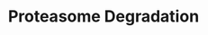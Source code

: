 ---
annotations:
- type: Pathway Ontology
  value: '"ubiquitin'
authors:
- MaintBot
- Lindarieswijk
description: ''
last-edited: 2016-07-25
organisms:
- Anopheles gambiae
redirect_from:
- /index.php/Pathway:WP1240
- /instance/WP1240
schema-jsonld:
- '@context': https://schema.org/
  '@id': https://wikipathways.github.io/pathways/WP1240.html
  '@type': Dataset
  creator:
    '@type': Organization
    name: WikiPathways
  description: ''
  keywords:
  - AgaP_AGAP001651
  - AgaP_AGAP009271
  - PSMB10
  - AgaP_AGAP004991
  - HLA-E
  - PSME2
  - AgaP_AGAP001490
  - HLA-G
  - HLA-F
  - AgaP_AGAP003008
  - PSMB4
  - AgaP_AGAP001971
  - AgaP_AGAP005559
  - AgaP_AGAP003935
  - AgaP_AGAP001440
  - AgaP_AGAP000787
  - AgaP_AGAP001407
  - UCHL1
  - PSMB8
  - AgaP_AGAP007243
  - UBE2D3
  - PSMA7
  - HLA-C
  - HLA-H
  - AgaP_AGAP008837
  - AgaP_AGAP009082
  - AgaP_AGAP012135
  - H2AFX
  - UCHL3
  - AgaP_AGAP010718
  - UBB
  - HLA-B
  - AgaP_AGAP011423
  - HIST1H2AB
  - PSMB9
  - PSMC1
  - AgaP_AGAP010253
  - AgaP_AGAP011872
  - AgaP_AGAP010174
  - IFNG
  - AgaP_AGAP001973
  - HLA-J
  - AgaP_AGAP008816
  - UBE2D1
  - PSME1
  - AgaP_AGAP000145
  - AgaP_AGAP004960
  - AgaP_AGAP000616
  - AgaP_AGAP002481
  - H2AFZ
  - AgaP_AGAP001745
  - AgaP_AGAP001995
  - AgaP_AGAP000809
  - HLA-A
  - AgaP_AGAP011174
  - ATP
  - UBE1L
  - UBE2B
  - AgaP_AGAP005535
  - AgaP_AGAP000308
  - AgaP_AGAP002606
  - Ubiquitin
  - AgaP_AGAP002061
  - PSMD9
  - AgaP_AGAP001697
  - AgaP_AGAP007638
  license: CC0
  name: Proteasome Degradation
seo: CreativeWork
title: Proteasome Degradation
wpid: WP1240
---